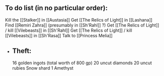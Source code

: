 ## To do list (in no particular order):
Kill the [[Stalker]] in [[Austasia]]
Get [[The Relics of Light]] in [[Lashana]]
Find [[Remiri Zahra]] (presumably in [[Sh'Rahl]] ?)
Get [[The Relics of Light]] / kill [[Vilebeasts]] in [[Sh'Rahl]]
Get [[The Relics of Light]] / kill [[Vilebeasts]] in [[Sh'Rasa]]
Talk to [[Princess Melia]]
- ## Theft:
  16 golden ingots (total worth of 800 gp)
  20 uncut diamonds
  20 uncut rubies
  Snow shard
  1 Amethyst
